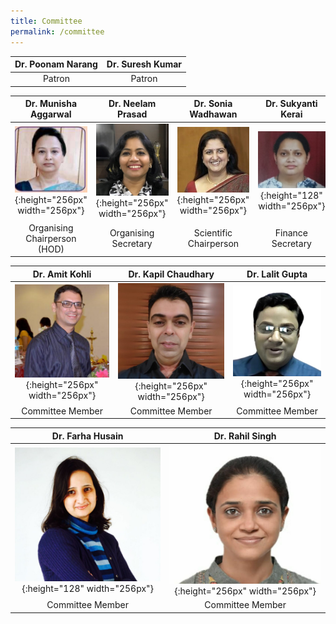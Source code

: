 ```yaml
---
title: Committee
permalink: /committee
---
```



| Dr. Poonam Narang | Dr. Suresh Kumar | 
| :--: | :--: | 
| Patron |  Patron | 

| Dr. Munisha Aggarwal | Dr. Neelam Prasad |  Dr. Sonia Wadhawan | Dr. Sukyanti Kerai | 
| :-----:  |:----:|:----:|:----:|
| ![](/assets/images/committee/munisha.jpeg){:height="256px" width="256px"}  | ![](/assets/images/committee/Neelam.jpeg){:height="256px" width="256px"} | ![](/assets/images/committee/soniawadhawan.jpeg){:height="256px" width="256px"} | ![](/assets/images/committee/sukhyanti.jpeg){:height="128" width="256px"} | 
| Organising Chairperson (HOD) | Organising Secretary | Scientific Chairperson | Finance Secretary | 


| Dr. Amit Kohli | Dr. Kapil Chaudhary |  Dr. Lalit Gupta |  
|:----:|:----:|:----:| 
| ![](/assets/images/committee/amit.png){:height="256px" width="256px"} | ![](/assets/images/committee/kapil.jpeg){:height="256px" width="256px"} | ![](/assets/images/committee/lalit.jpeg){:height="256px" width="256px"} | 
| Committee Member | Committee Member | Committee Member | 

| Dr. Farha Husain | Dr. Rahil Singh | 
|:----:|:----:|
| ![](/assets/images/committee/farah.jpeg){:height="128" width="256px"} | ![](/assets/images/committee/rahil.jpeg){:height="256px" width="256px"} | 
| Committee Member | Committee Member | 